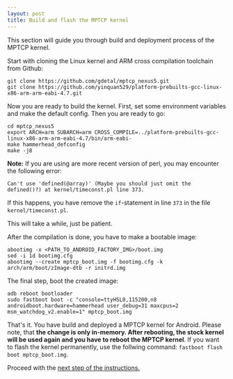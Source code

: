 ```yaml
---
layout: post
title: Build and flash the MPTCP kernel
---
```


This section will guide you through build and deployment process of the MPTCP kernel.

Start with cloning the Linux kernel and ARM cross compilation toolchain from Github:

```
git clone https://github.com/gdetal/mptcp_nexus5.git
git clone https://github.com/yinquan529/platform-prebuilts-gcc-linux-x86-arm-arm-eabi-4.7.git
```

Now you are ready to build the kernel. First, set some environment variables and make the default config. Then you are ready to go:

```
cd mptcp_nexus5
export ARCH=arm SUBARCH=arm CROSS_COMPILE=../platform-prebuilts-gcc-linux-x86-arm-arm-eabi-4.7/bin/arm-eabi-
make hammerhead_defconfig
make -j8
```

**Note:** If you are using are more recent version of perl, you may encounter the following error:

```
Can't use 'defined(@array)' (Maybe you should just omit the defined()?) at kernel/timeconst.pl line 373.
```

If this happens, you have remove the `if`-statement in line `373` in the file `kernel/timeconst.pl`.

This will take a while, just be patient.

After the compilation is done, you have to make a bootable image:

```
abootimg -x <PATH_TO_ANDROID_FACTORY_IMG>/boot.img
sed -i 1d bootimg.cfg
abootimg --create mptcp_boot.img -f bootimg.cfg -k arch/arm/boot/zImage-dtb -r initrd.img
```

The final step, boot the created image:

```
adb reboot bootloader
sudo fastboot boot -c "console=ttyHSL0,115200,n8 androidboot.hardware=hammerhead user_debug=31 maxcpus=2 msm_watchdog_v2.enable=1" mptcp_boot.img
```

That's it. You have build and deployed a MPTCP kernel for Android. Please note, that **the change is only in-memory. After rebooting, the stock kernel will be used again and you have to reboot the MPTCP kernel**. If you want to flash the kernel permanently, use the follwing command: `fastboot flash boot mptcp_boot.img`.

Proceed with the [next step of the instructions.](video_stream)
